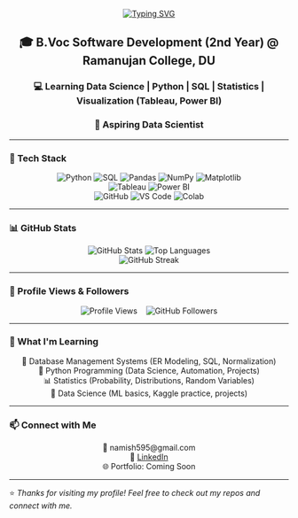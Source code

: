 <!-- Typing Intro -->
<p align="center">
  <a href="https://git.io/typing-svg">
    <img src="https://readme-typing-svg.herokuapp.com?size=30&color=FF5733&center=true&vCenter=true&width=600&lines=Hi+👋,+I'm+Namish+Kaushik;Data+Science+Enthusiast;Python+%7C+DBMS+%7C+Statistics+Learner;Always+Learning+Something+New" alt="Typing SVG"/>
  </a>
</p>

<h2 align="center">🎓 B.Voc Software Development (2nd Year) @ Ramanujan College, DU</h2>
<h3 align="center">💻 Learning Data Science | Python | SQL | Statistics | Visualization (Tableau, Power BI)</h3>
<h3 align="center">🚀 Aspiring Data Scientist</h3>

---

### 🔧 Tech Stack
<p align="center">
  <!-- Languages & Libraries -->
  <img src="https://img.shields.io/badge/Python-3776AB?style=for-the-badge&logo=python&logoColor=white" alt="Python"/>
  <img src="https://img.shields.io/badge/SQL-025E8C?style=for-the-badge&logo=database&logoColor=white" alt="SQL"/>
  <img src="https://img.shields.io/badge/Pandas-150458?style=for-the-badge&logo=pandas&logoColor=white" alt="Pandas"/>
  <img src="https://img.shields.io/badge/NumPy-013243?style=for-the-badge&logo=numpy&logoColor=white" alt="NumPy"/>
  <img src="https://img.shields.io/badge/Matplotlib-00427E?style=for-the-badge&logo=plotly&logoColor=white" alt="Matplotlib"/>
  <br>
  <!-- Visualization & BI -->
  <img src="https://img.shields.io/badge/Tableau-E97627?style=for-the-badge&logo=tableau&logoColor=white" alt="Tableau"/>
  <img src="https://img.shields.io/badge/Power%20BI-F2C811?style=for-the-badge&logo=powerbi&logoColor=black" alt="Power BI"/>
  <br>
  <!-- Tools -->
  <img src="https://img.shields.io/badge/GitHub-181717?style=for-the-badge&logo=github&logoColor=white" alt="GitHub"/>
  <img src="https://img.shields.io/badge/VS%20Code-007ACC?style=for-the-badge&logo=visual-studio-code&logoColor=white" alt="VS Code"/>
  <img src="https://img.shields.io/badge/Google%20Colab-F9AB00?style=for-the-badge&logo=googlecolab&logoColor=white" alt="Colab"/>
</p>

---

### 📊 GitHub Stats
<p align="center">
  <img src="https://github-readme-stats.vercel.app/api?username=Namishkaushik&show_icons=true&theme=radical" alt="GitHub Stats"/>
  <img src="https://github-readme-stats.vercel.app/api/top-langs/?username=Namishkaushik&layout=compact&theme=radical" alt="Top Languages"/>
  <br>
  <img src="https://github-readme-streak-stats.herokuapp.com/?user=Namishkaushik&theme=radical" alt="GitHub Streak"/>
</p>

---

### 👥 Profile Views & Followers
<p align="center">
  <img src="https://komarev.com/ghpvc/?username=Namishkaushik&color=blue" alt="Profile Views"/>
  &nbsp;&nbsp;
  <img src="https://img.shields.io/github/followers/Namishkaushik?style=social" alt="GitHub Followers"/>
</p>

---

### 🌱 What I'm Learning
<p align="center">
📘 Database Management Systems (ER Modeling, SQL, Normalization)
<br>
🐍 Python Programming (Data Science, Automation, Projects)
<br>
📊 Statistics (Probability, Distributions, Random Variables)  
<br>
🤖 Data Science (ML basics, Kaggle practice, projects)
</p>

---

### 📫 Connect with Me
<p align="center">
📧 namish595@gmail.com 
<br>
💼 <a href="https://www.linkedin.com/in/namish-kaushik-a62aa2339">LinkedIn</a> 
<br>
🌐 Portfolio: Coming Soon
</p>

---

⭐️ *Thanks for visiting my profile! Feel free to check out my repos and connect with me.*
